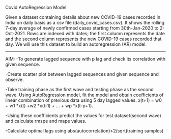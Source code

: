 Covid AutoRegression Model

Given a dataset containing details about new COVID-19 cases recorded in India on daily
basis as a csv file (daily_covid_cases.csv). It shows the rolling 7-day average of newly
confirmed cases starting from 30th-Jan-2020 to 2-Oct-2021. Rows are indexed with dates;
the first column represents the date and the second column represents the new COVID-19 
cases recorded that day. We will use this dataset to build an autoregression (AR) model.

-------------------------------------------------------------------------------------------

AIM:
-To generate lagged sequence with p lag and check its correlation with given sequence.

-Create scatter plot between lagged sequences and given sequence and observe.

-Take training phase as the first wave and testing phase as the second wave. Using 
 AutoRegression model, fit the model and obtain coefficients of linear combination of
 previous data using 5 day lagged values. 
 x(t+1) = w0 + w1 *x(t) +w2 *x(t-1) + … + wp *x(t-p+1).
 
-Using these coefficients predict the values for test dataset(second wave) and calculate
 rmspe and mape values.
 
-Calculate optimal lags using abs(autocorrelation)>2/sqrt(training samples)

